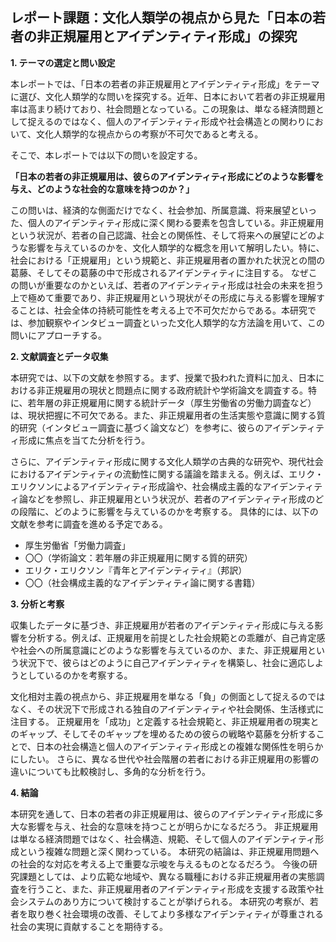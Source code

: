 ## レポート課題：文化人類学の視点から見た「日本の若者の非正規雇用とアイデンティティ形成」の探究

**1. テーマの選定と問い設定**

本レポートでは、「日本の若者の非正規雇用とアイデンティティ形成」をテーマに選び、文化人類学的な問いを探究する。近年、日本において若者の非正規雇用率は高まり続けており、社会問題となっている。この現象は、単なる経済問題として捉えるのではなく、個人のアイデンティティ形成や社会構造との関わりにおいて、文化人類学的な視点からの考察が不可欠であると考える。

そこで、本レポートでは以下の問いを設定する。

**「日本の若者の非正規雇用は、彼らのアイデンティティ形成にどのような影響を与え、どのような社会的な意味を持つのか？」**

この問いは、経済的な側面だけでなく、社会参加、所属意識、将来展望といった、個人のアイデンティティ形成に深く関わる要素を包含している。非正規雇用という状況が、若者の自己認識、社会との関係性、そして将来への展望にどのような影響を与えているのかを、文化人類学的な概念を用いて解明したい。特に、社会における「正規雇用」という規範と、非正規雇用者の置かれた状況との間の葛藤、そしてその葛藤の中で形成されるアイデンティティに注目する。  なぜこの問いが重要なのかといえば、若者のアイデンティティ形成は社会の未来を担う上で極めて重要であり、非正規雇用という現状がその形成に与える影響を理解することは、社会全体の持続可能性を考える上で不可欠だからである。本研究では、参加観察やインタビュー調査といった文化人類学的な方法論を用いて、この問いにアプローチする。


**2. 文献調査とデータ収集**

本研究では、以下の文献を参照する。まず、授業で扱われた資料に加え、日本における非正規雇用の現状と問題点に関する政府統計や学術論文を調査する。特に、若年層の非正規雇用に関する統計データ（厚生労働省の労働力調査など）は、現状把握に不可欠である。また、非正規雇用者の生活実態や意識に関する質的研究（インタビュー調査に基づく論文など）を参考に、彼らのアイデンティティ形成に焦点を当てた分析を行う。

さらに、アイデンティティ形成に関する文化人類学の古典的な研究や、現代社会におけるアイデンティティの流動性に関する議論を踏まえる。例えば、エリク・エリクソンによるアイデンティティ形成論や、社会構成主義的なアイデンティティ論などを参照し、非正規雇用という状況が、若者のアイデンティティ形成のどの段階に、どのように影響を与えているのかを考察する。  具体的には、以下の文献を参考に調査を進める予定である。

* 厚生労働省「労働力調査」
*  〇〇（学術論文：若年層の非正規雇用に関する質的研究）
*  エリク・エリクソン『青年とアイデンティティ』（邦訳）
*  〇〇（社会構成主義的なアイデンティティ論に関する書籍）


**3. 分析と考察**

収集したデータに基づき、非正規雇用が若者のアイデンティティ形成に与える影響を分析する。例えば、正規雇用を前提とした社会規範との乖離が、自己肯定感や社会への所属意識にどのような影響を与えているのか、また、非正規雇用という状況下で、彼らはどのように自己アイデンティティを構築し、社会に適応しようとしているのかを考察する。

文化相対主義の視点から、非正規雇用を単なる「負」の側面として捉えるのではなく、その状況下で形成される独自のアイデンティティや社会関係、生活様式に注目する。  正規雇用を「成功」と定義する社会規範と、非正規雇用者の現実とのギャップ、そしてそのギャップを埋めるための彼らの戦略や葛藤を分析することで、日本の社会構造と個人のアイデンティティ形成との複雑な関係性を明らかにしたい。  さらに、異なる世代や社会階層の若者における非正規雇用の影響の違いについても比較検討し、多角的な分析を行う。


**4. 結論**

本研究を通して、日本の若者の非正規雇用は、彼らのアイデンティティ形成に多大な影響を与え、社会的な意味を持つことが明らかになるだろう。  非正規雇用は単なる経済問題ではなく、社会構造、規範、そして個人のアイデンティティ形成という複雑な問題と深く関わっている。  本研究の結論は、非正規雇用問題への社会的な対応を考える上で重要な示唆を与えるものとなるだろう。  今後の研究課題としては、より広範な地域や、異なる職種における非正規雇用者の実態調査を行うこと、また、非正規雇用者のアイデンティティ形成を支援する政策や社会システムのあり方について検討することが挙げられる。  本研究の考察が、若者を取り巻く社会環境の改善、そしてより多様なアイデンティティが尊重される社会の実現に貢献することを期待する。
